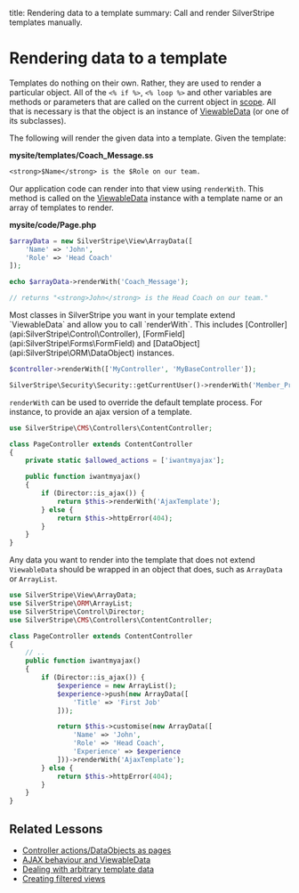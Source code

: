 title: Rendering data to a template
summary: Call and render SilverStripe templates manually.

# Rendering data to a template

Templates do nothing on their own. Rather, they are used to render a particular object.  All of the `<% if %>`, 
`<% loop %>` and other variables are methods or parameters that are called on the current object in 
[scope](syntax#scope).  All that is necessary is that the object is an instance of [ViewableData](api:SilverStripe\View\ViewableData) (or one of its 
subclasses).

The following will render the given data into a template. Given the template:

**mysite/templates/Coach_Message.ss**
    
```ss
<strong>$Name</strong> is the $Role on our team.
```

Our application code can render into that view using `renderWith`. This method is called on the [ViewableData](api:SilverStripe\View\ViewableData) 
instance with a template name or an array of templates to render. 

**mysite/code/Page.php**

```php
$arrayData = new SilverStripe\View\ArrayData([
    'Name' => 'John',
    'Role' => 'Head Coach'
]);

echo $arrayData->renderWith('Coach_Message');

// returns "<strong>John</strong> is the Head Coach on our team."

```

<div class="info" markdown="1">
Most classes in SilverStripe you want in your template extend `ViewableData` and allow you to call `renderWith`. This 
includes [Controller](api:SilverStripe\Control\Controller), [FormField](api:SilverStripe\Forms\FormField) and [DataObject](api:SilverStripe\ORM\DataObject) instances.
</div>

```php
$controller->renderWith(['MyController', 'MyBaseController']);

SilverStripe\Security\Security::getCurrentUser()->renderWith('Member_Profile');

```

`renderWith` can be used to override the default template process. For instance, to provide an ajax version of a 
template.

```php
use SilverStripe\CMS\Controllers\ContentController;

class PageController extends ContentController
{
    private static $allowed_actions = ['iwantmyajax'];

    public function iwantmyajax()
    {
        if (Director::is_ajax()) {
            return $this->renderWith('AjaxTemplate');
        } else {
            return $this->httpError(404);
        }
    }
}

```

Any data you want to render into the template that does not extend `ViewableData` should be wrapped in an object that
does, such as `ArrayData` or `ArrayList`.

```php
use SilverStripe\View\ArrayData;
use SilverStripe\ORM\ArrayList;
use SilverStripe\Control\Director;
use SilverStripe\CMS\Controllers\ContentController;

class PageController extends ContentController
{
    // ..
    public function iwantmyajax()
    {
        if (Director::is_ajax()) {
            $experience = new ArrayList();
            $experience->push(new ArrayData([
                'Title' => 'First Job'
            ]));

            return $this->customise(new ArrayData([
                'Name' => 'John',
                'Role' => 'Head Coach',
                'Experience' => $experience
            ]))->renderWith('AjaxTemplate');
        } else {
            return $this->httpError(404);
        }
    }
}

```

## Related Lessons
* [Controller actions/DataObjects as pages](https://www.silverstripe.org/learn/lessons/v4/controller-actions-dataobjects-as-pages-1)
* [AJAX behaviour and ViewableData](https://www.silverstripe.org/learn/lessons/v4/ajax-behaviour-and-viewabledata-1)
* [Dealing with arbitrary template data](https://www.silverstripe.org/learn/lessons/v4/dealing-with-arbitrary-template-data-1)
* [Creating filtered views](https://www.silverstripe.org/learn/lessons/v4/creating-filtered-views-1)